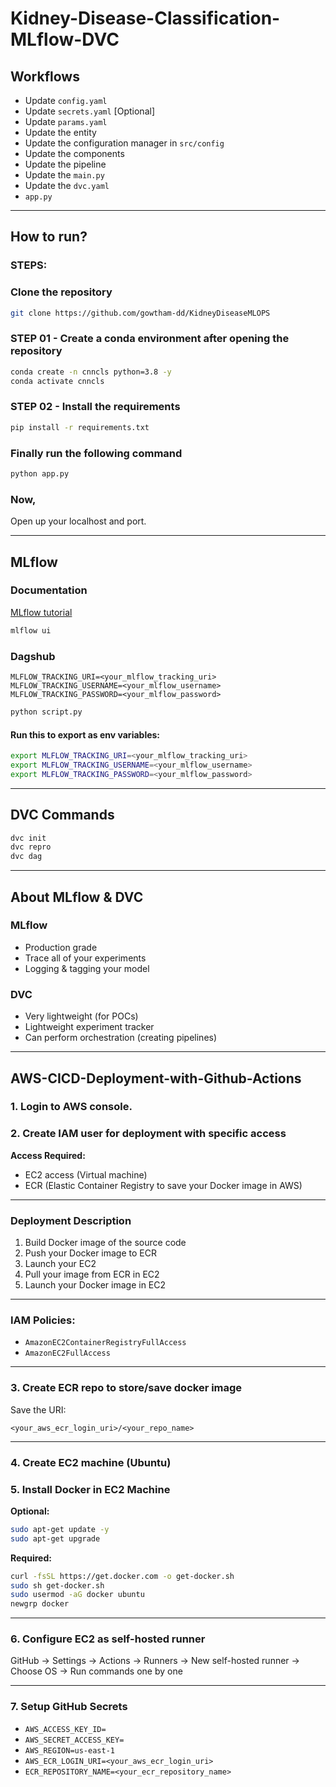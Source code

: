 # Kidney-Disease-Classification-MLflow-DVC

## Workflows

- Update `config.yaml`
- Update `secrets.yaml` [Optional]
- Update `params.yaml`
- Update the entity
- Update the configuration manager in `src/config`
- Update the components
- Update the pipeline
- Update the `main.py`
- Update the `dvc.yaml`
- `app.py`

---

## How to run?

### STEPS:

### Clone the repository

```bash
git clone https://github.com/gowtham-dd/KidneyDiseaseMLOPS
````

### STEP 01 - Create a conda environment after opening the repository

```bash
conda create -n cnncls python=3.8 -y
conda activate cnncls
```

### STEP 02 - Install the requirements

```bash
pip install -r requirements.txt
```

### Finally run the following command

```bash
python app.py
```

### Now,

Open up your localhost and port.

---

## MLflow

### Documentation

[MLflow tutorial](https://www.mlflow.org/docs/latest/index.html)

```bash
mlflow ui
```

### Dagshub

```env
MLFLOW_TRACKING_URI=<your_mlflow_tracking_uri>
MLFLOW_TRACKING_USERNAME=<your_mlflow_username>
MLFLOW_TRACKING_PASSWORD=<your_mlflow_password>
```

```bash
python script.py
```

#### Run this to export as env variables:

```bash
export MLFLOW_TRACKING_URI=<your_mlflow_tracking_uri>
export MLFLOW_TRACKING_USERNAME=<your_mlflow_username>
export MLFLOW_TRACKING_PASSWORD=<your_mlflow_password>
```

---

## DVC Commands

```bash
dvc init
dvc repro
dvc dag
```

---

## About MLflow & DVC

### MLflow

* Production grade
* Trace all of your experiments
* Logging & tagging your model

### DVC

* Very lightweight (for POCs)
* Lightweight experiment tracker
* Can perform orchestration (creating pipelines)

---

## AWS-CICD-Deployment-with-Github-Actions

### 1. Login to AWS console.

### 2. Create IAM user for deployment with specific access

**Access Required:**

* EC2 access (Virtual machine)
* ECR (Elastic Container Registry to save your Docker image in AWS)

---

### Deployment Description

1. Build Docker image of the source code
2. Push your Docker image to ECR
3. Launch your EC2
4. Pull your image from ECR in EC2
5. Launch your Docker image in EC2

---

### IAM Policies:

* `AmazonEC2ContainerRegistryFullAccess`
* `AmazonEC2FullAccess`

---

### 3. Create ECR repo to store/save docker image

Save the URI:

```
<your_aws_ecr_login_uri>/<your_repo_name>
```

---

### 4. Create EC2 machine (Ubuntu)

### 5. Install Docker in EC2 Machine

**Optional:**

```bash
sudo apt-get update -y
sudo apt-get upgrade
```

**Required:**

```bash
curl -fsSL https://get.docker.com -o get-docker.sh
sudo sh get-docker.sh
sudo usermod -aG docker ubuntu
newgrp docker
```

---

### 6. Configure EC2 as self-hosted runner

GitHub → Settings → Actions → Runners → New self-hosted runner → Choose OS → Run commands one by one

---

### 7. Setup GitHub Secrets

* `AWS_ACCESS_KEY_ID=`
* `AWS_SECRET_ACCESS_KEY=`
* `AWS_REGION=us-east-1`
* `AWS_ECR_LOGIN_URI=<your_aws_ecr_login_uri>`
* `ECR_REPOSITORY_NAME=<your_ecr_repository_name>`
